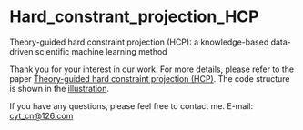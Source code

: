 # Hard_constrant_projection_HCP
Theory-guided hard constraint projection (HCP): a knowledge-based data-driven scientific machine learning method

Thank you for your interest in our work.
For more details, please refer to the paper [Theory-guided hard constraint projection (HCP)](https://arxiv.org/abs/2012.06148).
The code structure is shown in the [illustration](https://github.com/YuntianChen/Hard_constrant_projection_HCP/blob/main/Code_structure.JPG).

If you have any questions, please feel free to contact me.
E-mail: cyt_cn@126.com


